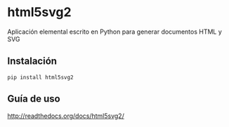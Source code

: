 # html5svg2
Aplicación elemental escrito en Python para generar documentos HTML y SVG


## Instalación

```commandline
pip install html5svg2
```

## Guía de uso

<a href="http://readthedocs.org/docs/html5svg2/" target="_blank">http://readthedocs.org/docs/html5svg2/</a>

